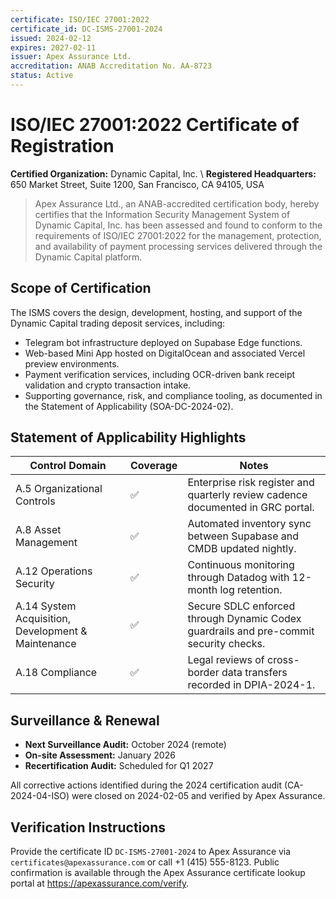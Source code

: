 ```yaml
---
certificate: ISO/IEC 27001:2022
certificate_id: DC-ISMS-27001-2024
issued: 2024-02-12
expires: 2027-02-11
issuer: Apex Assurance Ltd.
accreditation: ANAB Accreditation No. AA-8723
status: Active
---
```


# ISO/IEC 27001:2022 Certificate of Registration

**Certified Organization:** Dynamic Capital, Inc.  \\
**Registered Headquarters:** 650 Market Street, Suite 1200, San Francisco, CA 94105, USA

> Apex Assurance Ltd., an ANAB-accredited certification body, hereby certifies that the Information Security Management System of Dynamic Capital, Inc. has been assessed and found to conform to the requirements of ISO/IEC 27001:2022 for the management, protection, and availability of payment processing services delivered through the Dynamic Capital platform.

## Scope of Certification

The ISMS covers the design, development, hosting, and support of the Dynamic Capital trading deposit services, including:

- Telegram bot infrastructure deployed on Supabase Edge functions.
- Web-based Mini App hosted on DigitalOcean and associated Vercel preview environments.
- Payment verification services, including OCR-driven bank receipt validation and crypto transaction intake.
- Supporting governance, risk, and compliance tooling, as documented in the Statement of Applicability (SOA-DC-2024-02).

## Statement of Applicability Highlights

| Control Domain | Coverage | Notes |
| --- | --- | --- |
| A.5 Organizational Controls | ✅ | Enterprise risk register and quarterly review cadence documented in GRC portal. |
| A.8 Asset Management | ✅ | Automated inventory sync between Supabase and CMDB updated nightly. |
| A.12 Operations Security | ✅ | Continuous monitoring through Datadog with 12-month log retention. |
| A.14 System Acquisition, Development & Maintenance | ✅ | Secure SDLC enforced through Dynamic Codex guardrails and pre-commit security checks. |
| A.18 Compliance | ✅ | Legal reviews of cross-border data transfers recorded in DPIA-2024-1. |

## Surveillance & Renewal

- **Next Surveillance Audit:** October 2024 (remote)
- **On-site Assessment:** January 2026
- **Recertification Audit:** Scheduled for Q1 2027

All corrective actions identified during the 2024 certification audit (CA-2024-04-ISO) were closed on 2024-02-05 and verified by Apex Assurance.

## Verification Instructions

Provide the certificate ID `DC-ISMS-27001-2024` to Apex Assurance via `certificates@apexassurance.com` or call +1 (415) 555-8123. Public confirmation is available through the Apex Assurance certificate lookup portal at <https://apexassurance.com/verify>.
